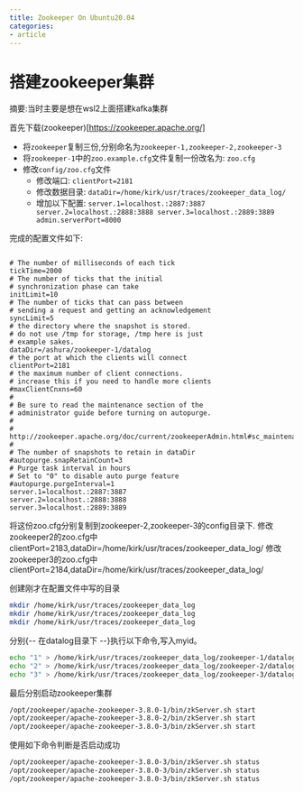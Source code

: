```yaml
---
title: Zookeeper On Ubuntu20.04
categories:
- article
---
```


# 搭建zookeeper集群

摘要:当时主要是想在wsl2上面搭建kafka集群

<!-- more -->

首先下载(zookeeper)[https://zookeeper.apache.org/]

- 将`zookeeper`复制三份,分别命名为`zookeeper-1,zookeeper-2,zookeeper-3`
- 将`zookeeper-1`中的`zoo.example.cfg`文件复制一份改名为: `zoo.cfg`
- 修改`config/zoo.cfg`文件
  - 修改端口: `clientPort=2181`
  - 修改数据目录: `dataDir=/home/kirk/usr/traces/zookeeper_data_log/`
  - 增加以下配置: `server.1=localhost.:2887:3887 server.2=localhost.:2888:3888 server.3=localhost.:2889:3889 admin.serverPort=8000`

完成的配置文件如下:

```properties

# The number of milliseconds of each tick
tickTime=2000
# The number of ticks that the initial
# synchronization phase can take
initLimit=10
# The number of ticks that can pass between
# sending a request and getting an acknowledgement
syncLimit=5
# the directory where the snapshot is stored.
# do not use /tmp for storage, /tmp here is just
# example sakes.
dataDir=/ashura/zookeeper-1/datalog
# the port at which the clients will connect
clientPort=2181
# the maximum number of client connections.
# increase this if you need to handle more clients
#maxClientCnxns=60
#
# Be sure to read the maintenance section of the
# administrator guide before turning on autopurge.
#
# http://zookeeper.apache.org/doc/current/zookeeperAdmin.html#sc_maintenance
#
# The number of snapshots to retain in dataDir
#autopurge.snapRetainCount=3
# Purge task interval in hours
# Set to "0" to disable auto purge feature
#autopurge.purgeInterval=1
server.1=localhost.:2887:3887
server.2=localhost.:2888:3888
server.3=localhost.:2889:3889
```
将这份zoo.cfg分别复制到zookeeper-2,zookeeper-3的config目录下.
修改zookeeper2的zoo.cfg中clientPort=2183,dataDir=/home/kirk/usr/traces/zookeeper_data_log/
修改zookeeper3的zoo.cfg中clientPort=2184,dataDir=/home/kirk/usr/traces/zookeeper_data_log/

创建刚才在配置文件中写的目录

```bash
mkdir /home/kirk/usr/traces/zookeeper_data_log
mkdir /home/kirk/usr/traces/zookeeper_data_log
mkdir /home/kirk/usr/traces/zookeeper_data_log
```

分别{-- 在datalog目录下 --}执行以下命令,写入myid。

```bash
echo "1" > /home/kirk/usr/traces/zookeeper_data_log/zookeeper-1/datalog/myid
echo "2" > /home/kirk/usr/traces/zookeeper_data_log/zookeeper-2/datalog/myid
echo "3" > /home/kirk/usr/traces/zookeeper_data_log/zookeeper-3/datalog/myid
```

最后分别启动zookeeper集群

```bash
/opt/zookeeper/apache-zookeeper-3.8.0-1/bin/zkServer.sh start
/opt/zookeeper/apache-zookeeper-3.8.0-2/bin/zkServer.sh start
/opt/zookeeper/apache-zookeeper-3.8.0-3/bin/zkServer.sh start
```

使用如下命令判断是否启动成功

```bash
/opt/zookeeper/apache-zookeeper-3.8.0-3/bin/zkServer.sh status
/opt/zookeeper/apache-zookeeper-3.8.0-3/bin/zkServer.sh status
/opt/zookeeper/apache-zookeeper-3.8.0-3/bin/zkServer.sh status
```